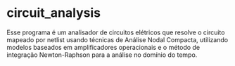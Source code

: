 # circuit_analysis
Esse programa é um analisador de circuitos elétricos que resolve o circuito mapeado por netlist usando técnicas de Análise Nodal Compacta, utilizando modelos baseados em amplificadores operacionais e o método de integração Newton-Raphson para a análise no domínio do tempo.

